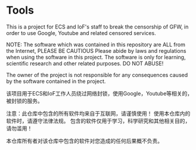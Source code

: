 # Tools

This is a project for ECS and IoF's staff to break the censorship of GFW, in order to use Google, Youtube and related censored services.

NOTE: The software which was contained in this repository are ALL from the Internet, PLEASE BE CAUTIOUS
Please abide by laws and regulations when using the software in this project. The software is only for learning, scientific research and other related purposes.
DO NOT ABUSE!

The owner of the project is not responsible for any consequences caused by the software contained in the project.

该项目用于ECS和IoF工作人员绕过网络封锁，使用Google，Youtube等相关的，被封锁的服务。

注意：此仓库中包含的所有软件均来自于互联网，请谨慎使用！
使用本仓库内的软件时，请遵守法律法规。 包含的软件仅用于学习，科学研究和其他相关目的，请勿滥用！

本仓库所有者对该仓库中包含的软件对您造成的任何后果概不负责。
